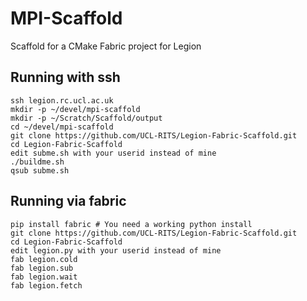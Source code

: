 # MPI-Scaffold
Scaffold for a CMake Fabric project for Legion

## Running with ssh

```
ssh legion.rc.ucl.ac.uk
mkdir -p ~/devel/mpi-scaffold
mkdir -p ~/Scratch/Scaffold/output
cd ~/devel/mpi-scaffold
git clone https://github.com/UCL-RITS/Legion-Fabric-Scaffold.git
cd Legion-Fabric-Scaffold
edit subme.sh with your userid instead of mine
./buildme.sh
qsub subme.sh
```

## Running via fabric

```
pip install fabric # You need a working python install
git clone https://github.com/UCL-RITS/Legion-Fabric-Scaffold.git
cd Legion-Fabric-Scaffold
edit legion.py with your userid instead of mine
fab legion.cold
fab legion.sub
fab legion.wait
fab legion.fetch
```
